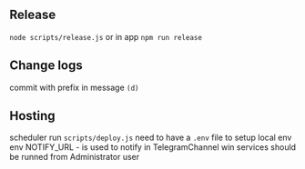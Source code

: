 ## Release
`node scripts/release.js`
or in app `npm run release`

## Change logs
commit with prefix in message `(d)`

## Hosting
scheduler run `scripts/deploy.js` 
need to have a `.env` file to setup local env
env NOTIFY_URL - is used to notify in TelegramChannel
win services should be runned from Administrator user